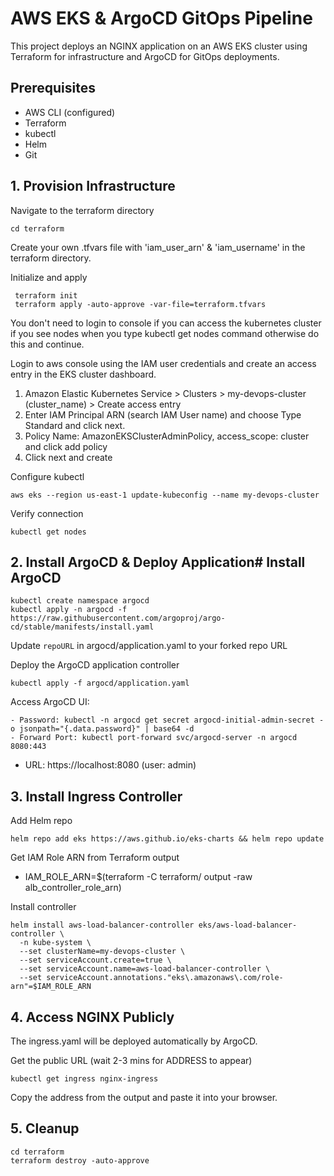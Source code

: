 # AWS EKS & ArgoCD GitOps Pipeline
This project deploys an NGINX application on an AWS EKS cluster using Terraform for infrastructure and ArgoCD for GitOps deployments.

## Prerequisites

- AWS CLI (configured)
- Terraform
- kubectl
- Helm
- Git

## 1. Provision Infrastructure

Navigate to the terraform directory
```
cd terraform
```
Create your own .tfvars file with 'iam_user_arn' & 'iam_username' in the terraform directory.

Initialize and apply
```
 terraform init 
 terraform apply -auto-approve -var-file=terraform.tfvars

```
You don't need to login to console if you can access the kubernetes cluster if you see nodes when you type kubectl get nodes command otherwise do this and continue.

Login to aws console using the IAM user credentials and create an access entry in the EKS cluster dashboard.
  1. Amazon Elastic Kubernetes Service > Clusters > my-devops-cluster (cluster_name) > Create access entry
  2. Enter IAM Principal ARN (search IAM User name) and choose Type Standard and click next.
  3. Policy Name: AmazonEKSClusterAdminPolicy, access_scope: cluster and click add policy
  4. Click next and create

Configure kubectl
```
aws eks --region us-east-1 update-kubeconfig --name my-devops-cluster
```
Verify connection
```
kubectl get nodes
```

## 2. Install ArgoCD & Deploy Application# Install ArgoCD
```
kubectl create namespace argocd
kubectl apply -n argocd -f https://raw.githubusercontent.com/argoproj/argo-cd/stable/manifests/install.yaml
```
Update `repoURL` in argocd/application.yaml to your forked repo URL

Deploy the ArgoCD application controller
```
kubectl apply -f argocd/application.yaml
```
Access ArgoCD UI:
```
- Password: kubectl -n argocd get secret argocd-initial-admin-secret -o jsonpath="{.data.password}" | base64 -d
- Forward Port: kubectl port-forward svc/argocd-server -n argocd 8080:443
```
- URL: https://localhost:8080 (user: admin)

## 3. Install Ingress Controller
Add Helm repo
```
helm repo add eks https://aws.github.io/eks-charts && helm repo update
```

Get IAM Role ARN from Terraform output

- IAM_ROLE_ARN=$(terraform -C terraform/ output -raw alb_controller_role_arn)

Install controller
```
helm install aws-load-balancer-controller eks/aws-load-balancer-controller \
  -n kube-system \
  --set clusterName=my-devops-cluster \
  --set serviceAccount.create=true \
  --set serviceAccount.name=aws-load-balancer-controller \
  --set serviceAccount.annotations."eks\.amazonaws\.com/role-arn"=$IAM_ROLE_ARN
```
  
## 4. Access NGINX Publicly
The ingress.yaml will be deployed automatically by ArgoCD.

Get the public URL (wait 2-3 mins for ADDRESS to appear)
```
kubectl get ingress nginx-ingress
```

Copy the address from the output and paste it into your browser.
## 5. Cleanup
```
cd terraform
terraform destroy -auto-approve
```

